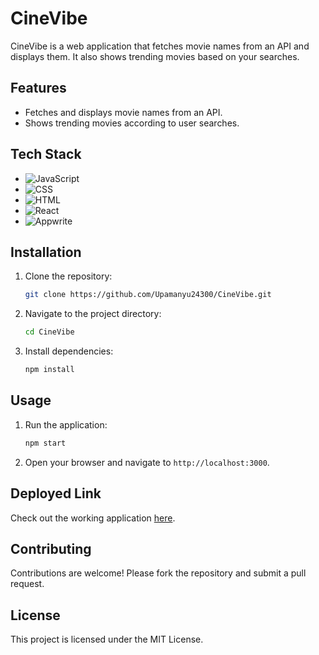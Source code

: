 # CineVibe

CineVibe is a web application that fetches movie names from an API and displays them. It also shows trending movies based on your searches.

## Features

- Fetches and displays movie names from an API.
- Shows trending movies according to user searches.

## Tech Stack

- ![JavaScript](https://img.shields.io/badge/JavaScript-F7DF1E?style=flat-square&logo=javascript&logoColor=black)
- ![CSS](https://img.shields.io/badge/CSS-1572B6?style=flat-square&logo=css3&logoColor=white)
- ![HTML](https://img.shields.io/badge/HTML-E34F26?style=flat-square&logo=html5&logoColor=white)
- ![React](https://img.shields.io/badge/React-61DAFB?style=flat-square&logo=react&logoColor=black)
- ![Appwrite](https://img.shields.io/badge/Appwrite-F02E65?style=flat-square&logo=appwrite&logoColor=white)

## Installation

1. Clone the repository:
    ```sh
    git clone https://github.com/Upamanyu24300/CineVibe.git
    ```
2. Navigate to the project directory:
    ```sh
    cd CineVibe
    ```
3. Install dependencies:
    ```sh
    npm install
    ```

## Usage

1. Run the application:
    ```sh
    npm start
    ```

2. Open your browser and navigate to `http://localhost:3000`.

## Deployed Link

Check out the working application [here](https://cine-vibe-weld.vercel.app/).

## Contributing

Contributions are welcome! Please fork the repository and submit a pull request.

## License

This project is licensed under the MIT License.
